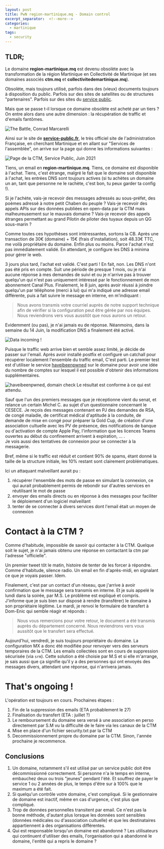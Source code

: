 ```yaml
---
layout: post
title: PwN region-martinique.mq - Domain control
excerpt_separator:  <!--more-->
categories:
  - martinique
tags:
  - security
---
```

## TLDR;

Le domaine **region-martinique.mq** est devenu obsolète avec la transformation de la région Martinique en Collectivité de Martinique (et ses domaines associés **ctm.mq** et **collectivitedemartinique.mq**).

Obsolète, mais toujours utilisé, parfois dans des (vieux) documents toujours à disposition du public. Parfois sur des sites de satellites ou de structures "partenaires". Parfois sur des sites du [service public](https://lannuaire.service-public.fr/martinique/martinique/service-local_172876).

Mais que se passe t-il lorsque ce domaine obsolète est acheté par un tiers ? On entre alors dans une autre dimension : la récupération de traffic et d'emails fantômes.

![The Battle, Conrad Marcarelli](/images/the-battle-conrad-marcarelli.jpg)

<!--more-->

Ainsi sur le site de **[service-public.fr](https://https://www.service-public.fr/)**, le très officiel site de l'administration Française, en cherchant Martinique et en allant sur "Services de l'assemblée", on arrive sur la page qui donne les informations suivantes :

![Page de la CTM, Service Public, Juin 2021](/images/service-public-martinique.png)

Tiens, un email en **region-martinique.mq**. 
Tiens, ce domaine est disponible à l'achat.
Tiens, c'est étrange, malgré le fait que le domaine soit disponible à l'achat, les entrées DNS sont toujours actives (si tu achètes un domaine un an, tant que personne ne le rachète, c'est bon, tu peux garder ta config !).

Si je l'achète, vais-je recevoir des messages adressés au sous-préfet, des poèmes adressé à notre petit Chaben du peuple ?
Vais-je recevoir des appels APIs sur des données publiées en open-data par la CTM mais malheureusement sur le mauvais domaine ?
Vais-je recevoir des appels étranges permettant au grand Pilotin de piloter des tuyaux depuis un QG sous-marin ? 

Comme toutes ces hypothèses sont intéressantes, sortons la CB.
Après une transaction de 30€ (domaine) + 15€ (frais d'installation), soit 48.33€ TTC, me voilà propriétaire du domaine.
Enfin plus ou moins. Parce l'achat n'est pas immédiatement validé. En attendant, je configure les DNS à minima pour gérer le web.

3 jours plus tard, l'achat est validé. C'est parti ! En fait, non. Les DNS n'ont pas été pris en compte.
Suit une période de presque 1 mois, ou je n'ai aucune réponse à mes demandes de suivi et ou je n'arrive pas à trouver quelqu'un qui n'est pas uniquement intéressé par le fonctionnement de mon abonnement Canal Plus.
Finalement, le 8 juin, après avoir réussi à joindre quelqu'un par téléphone (merci à lui) qui m'a indiqué une adresse email différente, puis a fait suivre le message en interne, en m'indiquant :

> Nous avons transmis votre courriel auprès de notre support technique afin de vérifier si la configuration peut être gérée par nos équipes.
> Nous reviendrons vers vous aussitôt que nous aurons un retour.

Evidemment (ou pas), je n'ai jamais eu de réponse. Néanmoins, dans la semaine du 14 Juin, la modification DNS a finalement été activé.

![Data incoming !](/images/zz-top-gimme-all-your-data.jpg)

Puisque le traffic web arrive bien et semble assez limité, je décide de passer sur l'email.
Après avoir installé postfix et configuré un catchall pour récupérer localement l'ensemble du traffic email, C'est parti.
Le premier test est d'utiliser le service [haveibeenpwned](https://haveibeenpwned.com/) sur le domaine pour avoir une idée du nombre de comptes sur lesquel il est possible d'obtenir des informations supplémentaires.

![haveibeenpwned, domain check](/images/haveibeenpwned-region-martinique.png)
Le résultat est conforme à ce qui est attendu.

Sauf que l'un des premiers messages que je réceptionne vient du senat, et relance un certain Michel C. au sujet d'un questionnaire concernant le CESECE.
Je reçois des messages contenant en PJ des demandes de RSA, de congé maladie, de certificat médical d'aptitude à la conduite, de demande de mise en congé pour préparer la Gold Cup, de création d'une association cultuelle avec les PV de présence, des notifications de banque ou d'activation de compte Apple Pay, l'information que les licences Teams ouvertes au début du confinement arrivent à expiration, ... .   
Je vois aussi des tentatives de connexion pour se connecter à la messagerie.

Bref, même si le traffic est réduit et contient 90% de spams, étant donné la taille de la structure initiale, les 10% restant sont clairement problématiques.

Ici un attaquant malveillant aurait pu :
1. récupérer l'ensemble des mots de passe en simulant la connexion, ce qui aurait probablement permis de rebondir sur d'autres services en réutilisant le mot de passe
2. envoyer des emails directs ou en réponse à des messages pour faciliter le déploiement d'un logiciel malveillant
3. tenter de se connecter à divers services dont l'email était un moyen de connexion

# Contact à la CTM ?

Comme d'habitude, impossible de savoir qui contacter à la CTM. Quelque soit le sujet, je n'ai jamais obtenu une réponse en contactant la ctm par l'adresse "officielle".

Un premier tweet tôt le matin, histoire de tenter de les forcer à répondre. Comme d'habitude, silence radio.
Un email en fin d'après-midi, en signalant ce que je voyais passer. Idem.

Finalement, c'est par un contact d'un réseau, que j'arrive à avoir confirmation que le message sera transmis en interne.
Et je suis appelé le lundi dans la soirée, par M.S. Le problème est expliqué et compris. 
J'informe que je suis bien sur disposé à rendre (transférer) le domaine à son propriétaire légitime. Le mardi, je renvoi le formulaire de transfert à Dom-Enic qui semble réagir et réponds :

> Nous vous remercions pour votre retour, le document a été transmis auprès du département concerné.
> Nous reviendrons vers vous aussitôt que le transfert sera effectué. 

Aujourd'hui, vendredi, je suis toujours propriétaire du domaine.
La configuration MX a donc été modifiée pour renvoyer vers des serveurs temporaires de la CTM.
Les emails collectées sont en cours de suppression sécurisée (via `srm`). 
Cette solution a été choisie par M.S et si elle m'arrange, je sais aussi que ça signifie qu'il y a des personnes qui ont envoyés des messages divers, attendant une réponse, qui n'arrivera jamais.



# That's ongoing !

L'opération est toujours en cours. Prochaines étapes :
1. Fin de la suppression des emails (ETA probablement le 27)
2. Finalisation du transfert (ETA : juillet ?)
3. Le remboursement du domaine sera versé à une association en perso directement par S.M vu la difficulté de le faire via les canaux de la CTM
4. Mise en place d'un fichier security.txt par la CTM
5. Decommissionnement propre du domaine par la CTM. Sinon, l'année prochaine je recommence.

## Conclusions

1. Un domaine, notamment s'il est utilisé par un service public doit être décommissionné correctement. Si personne n'a le temps en interne, embauchez deux ou trois "jeunes" pendant l'été. Et souffrez de payer le service 1 ou 2 années de plus, le temps d'être sur à 100% que le maximum a été fait.
2. Si quelqu'un contrôle votre domaine, c'est compliqué. Si le gestionnaire de domaine est inactif, même en cas d'urgence, c'est plus que compliqué.
3. Trop de données personnelles transitent par email. Ce n'est pas la bonne méthode, d'autant plus lorsque les données sont sensibles (données médicales ou d'association cultuelle) et que les destinataires appartiennent à des organisations différentes.
4. Qui est responsable lorsqu'un domaine est abandonné ? Les utilisateurs qui continuent d'utiliser des emails, l'organisation qui a abandonné le domaine, l'entité qui a repris le domaine ? 


